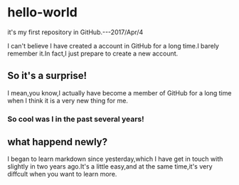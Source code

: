 # hello-world
it's my first repository in GitHub.---2017/Apr/4

I can't believe I have created a account in GitHub for a long time.I barely remember it.In fact,I just prepare to create a new account.
## So it's a surprise!
I mean,you know,I actually have become a member of GitHub for a long time when I think it is a very new thing for me.
### So cool was I in the past several years!

## what happend newly?
I began to learn markdown since yesterday,which I have get in touch with slightly in two years ago.It's a little easy,and at the same time,it's very diffcult when you want to learn more.
